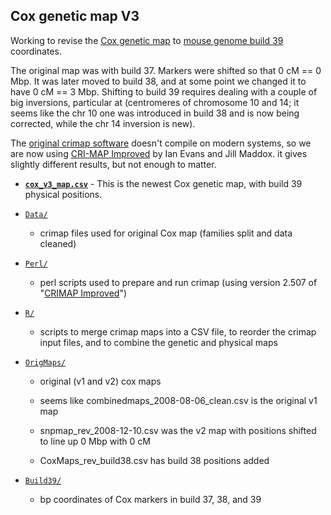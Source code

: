 ## Cox genetic map V3

Working to revise the [Cox genetic
map](https://doi.org/10.1534/genetics.109.105486) to
[mouse genome build 39](https://www.ncbi.nlm.nih.gov/assembly/GCF_000001635.27/)
coordinates.

The original map was with build 37. Markers were shifted so that 0 cM
== 0 Mbp. It was later moved to build 38, and at some point we changed
it to have 0 cM == 3 Mbp. Shifting to build 39 requires dealing with a
couple of big inversions, particular at (centromeres of chromosome 10
and 14; it seems like the chr 10 one was introduced in build 38 and is
now being corrected, while the chr 14 inversion is new).

The [original crimap
software](http://compgen.rutgers.edu/crimap.shtml) doesn't compile on
modern systems, so we are now using [CRI-MAP
Improved](https://www.animalgenome.org/tools/share/crimap/) by Ian
Evans and Jill Maddox. it gives slightly different results, but not
enough to matter.

- [**`cox_v3_map.csv`**](cox_v3_map.csv) - This is the newest Cox
  genetic map, with build 39 physical positions.

- [`Data/`](Data/)

  - crimap files used for original Cox map (families split and data cleaned)

- [`Perl/`](Perl/)

  - perl scripts used to prepare and run crimap (using version 2.507
    of "[CRIMAP Improved](https://www.animalgenome.org/tools/share/crimap/)")

- [`R/`](R/)

  - scripts to merge crimap maps into a CSV file, to reorder the
    crimap input files, and to combine the genetic and physical maps

- [`OrigMaps/`](OrigMaps/)

  - original (v1 and v2) cox maps

  - seems like combinedmaps_2008-08-06_clean.csv is the original v1
    map

  - snpmap_rev_2008-12-10.csv was the v2 map with positions shifted to
    line up 0 Mbp with 0 cM

  - CoxMaps_rev_build38.csv has build 38 positions added

- [`Build39/`](Build39/)

  - bp coordinates of Cox markers in build 37, 38, and 39
